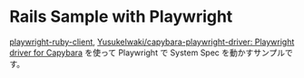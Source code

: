 # Rails Sample with Playwright

[playwright-ruby-client](https://playwright-ruby-client.vercel.app/), [YusukeIwaki/capybara-playwright-driver: Playwright driver for Capybara](https://github.com/YusukeIwaki/capybara-playwright-driver) を使って Playwright で System Spec を動かすサンプルです。
